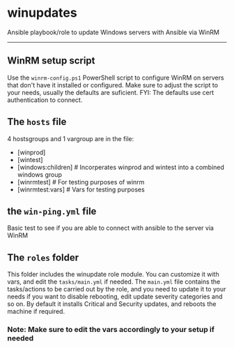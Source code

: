 # winupdates

Ansible playbook/role to update Windows servers with Ansible via WinRM

---

## WinRM setup script

Use the `winrm-config.ps1` PowerShell script to configure WinRM on servers that don't have it installed or configured.
Make sure to adjust the script to your needs, usually the defaults are suficient.
FYI: The defaults use cert authentication to connect.

## The `hosts` file

4 hostsgroups and 1 vargroup are in the file:

* [winprod]
* [wintest]
* [windows:children] # Incorperates winprod and wintest into a combined windows group
* [winrmtest] # For testing purposes of winrm
* [winrmtest:vars] # Vars for testing purposes

## the `win-ping.yml` file

Basic test to see if you are able to connect with ansible to the server via WinRM

## The `roles` folder

This folder includes the winupdate role module.
You can customize it with vars, and edit the `tasks/main.yml` if needed.
The `main.yml` file contains the tasks/actions to be carried out by the role, and you need to update it to your needs if you want to disable rebooting, edit update severity categories and so on.
By default it installs Critical and Security updates, and reboots the machine if required.

### Note: Make sure to edit the vars accordingly to your setup if needed
